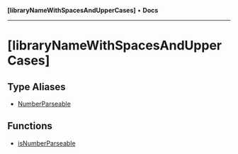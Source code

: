 **[libraryNameWithSpacesAndUpperCases]** • **Docs**

***

# [libraryNameWithSpacesAndUpperCases]

## Type Aliases

- [NumberParseable](type-aliases/NumberParseable.md)

## Functions

- [isNumberParseable](functions/isNumberParseable.md)

